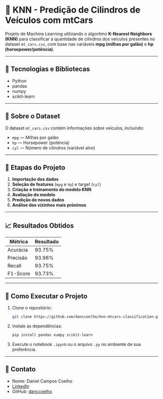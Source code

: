 
# 🚗 KNN - Predição de Cilindros de Veículos com mtCars

Projeto de Machine Learning utilizando o algoritmo **K-Nearest Neighbors (KNN)** para classificar a quantidade de cilindros dos veículos presentes no dataset `mt_cars.csv`, com base nas variáveis **mpg (milhas por galão)** e **hp (horsepower/potência)**.

---

## 🔧 Tecnologias e Bibliotecas
- Python
- pandas
- numpy
- scikit-learn

---

## 📄 Sobre o Dataset
O dataset `mt_cars.csv` contém informações sobre veículos, incluindo:
- `mpg` — Milhas por galão
- `hp` — Horsepower (potência)
- `cyl` — Número de cilindros (variável alvo)

---

## 🚀 Etapas do Projeto
1. **Importação dos dados**
2. **Seleção de features** (`mpg` e `hp`) e target (`cyl`)
3. **Criação e treinamento do modelo KNN**
4. **Avaliação do modelo**
5. **Predição de novos dados**
6. **Análise dos vizinhos mais próximos**

---

## 📈 Resultados Obtidos

| Métrica    | Resultado |
|------------|-----------|
| Acurácia   |  93.75%   |
| Precisão   |  93.96%   |
| Recall     |  93.75%   |
| F1-Score   |  93.73%   |

---

## 🏹 Como Executar o Projeto
1. Clone o repositório:
   ```bash
   git clone https://github.com/danccoelho/knn-mtcars-classification.git
   ```
2. Instale as dependências:
   ```bash
   pip install pandas numpy scikit-learn
   ```
3. Execute o notebook `.ipynb` ou o arquivo `.py` no ambiente de sua preferência.

---

## 🤝 Contato
- Nome: Daniel Campos Coelho
- [LinkedIn](https://www.linkedin.com/in/daniel-coelho-818381293/)
- GitHub: [danccoelho](https://github.com/danccoelho)

